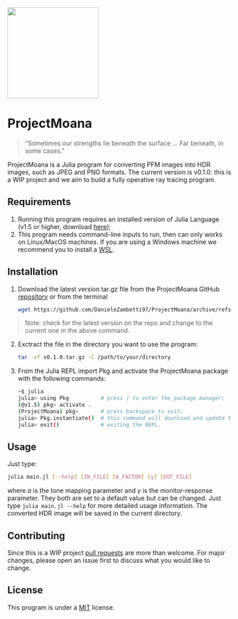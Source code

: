 <img title="" src="file:///C:/Users/lucar/OneDrive%20-%20Università%20degli%20Studi%20di%20Milano/Documenti/Scuola/2020-2021%20(II_mag%20Fisica)/II%20semestre/Fotorealistiche/PM_logo-removebg-preview.png" alt="" data-align="inline" width="205">

# ProjectMoana



> “Sometimes our strengths lie beneath the surface … Far beneath, in some cases.”  

ProjectMoana is a Julia program for converting PFM images into HDR images, such as JPEG and PNG formats. 
The current version is v0.1.0: this is a WIP project and we aim to build a fully operative ray tracing program. 

## Requirements

1. Running this program requires an installed version of Julia Language (v1.5 or higher, download [here](https://julialang.org/downloads/));
2. This program needs command-line inputs to run, then can only works on Linux/MacOS machines. If you are using a Windows machine we recommend you to install a [WSL](https://docs.microsoft.com/it-it/windows/wsl/install-win10).

## Installation

1. Download the latest version tar.gz file from the ProjectMoana GitHub [repository](https://github.com/DanieleZambetti97/ProjectMoana/releases/tag/v0.1.0) or from the terminal
   
   ```bash
   wget https://github.com/DanieleZambetti97/ProjectMoana/archive/refs/tags/v0.1.0.tar.gz
   ```

> Note: check for the latest version on the repo and change to the current one in the above command.



2. Exctract the file in the directory you want to use the program:
   
   ```bash
   tar -xf v0.1.0.tar.gz -C /path/to/your/directory
   ```

3. From the Julia REPL import Pkg and activate the ProjectMoana package with the following commands:
   
   ```bash
   ~$ julia
   julia> using Pkg          # press ] to enter the package manager;
   (@v1.5) pkg> activate .
   (ProjectMoana) pkg>       # press backspace to exit;
   julia> Pkg.instantiate()  # this command will download and update the dependencies needed (it might take a while...);
   julia> exit()             # exiting the REPL.
   ```

## Usage

Just type:

```bash
julia main.jl [--help] [IN_FILE] [A_FACTOR] [γ] [OUT_FILE]
```

where *a* is the tone mapping parameter and $\gamma$ is the monitor-response parameter. They both are set to a default value but can be changed. 
Just type `julia main.jl --help` for more detailed usage information.
The converted HDR image will be saved in the current directory.

## Contributing

Since this is a WIP project [pull requests](https://github.com/DanieleZambetti97/ProjectMoana/pulls) are more than welcome. For major changes, please open an issue first to discuss what you would like to change.

## License

This program is under a [MIT](https://github.com/DanieleZambetti97/ProjectMoana/blob/master/LICENSE) license.

  
